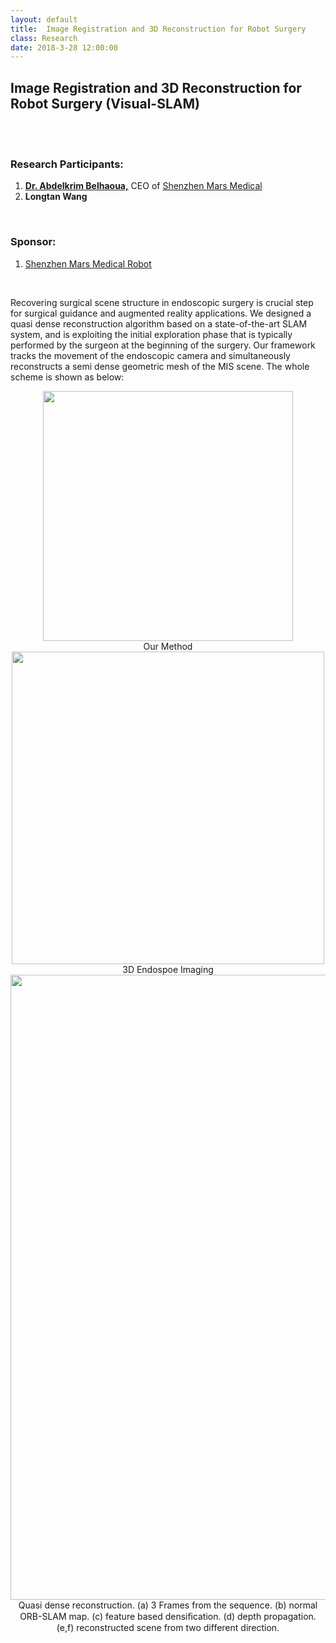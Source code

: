 ```yaml
---
layout: default
title:  Image Registration and 3D Reconstruction for Robot Surgery
class: Research
date: 2018-3-28 12:00:00
---
```



## Image Registration and 3D Reconstruction for Robot Surgery (Visual-SLAM)  
  
<br><br>


### Research Participants:

1. [**Dr. Abdelkrim Belhaoua,**](https://www.marssurgicalrobot.com/about) CEO of [Shenzhen Mars Medical](https://www.marssurgicalrobot.com/)
2. **Longtan Wang**

<br>

### Sponsor:
1. [Shenzhen Mars Medical Robot](https://www.marssurgicalrobot.com/)

<br>

Recovering surgical scene structure in endoscopic surgery is crucial step for surgical guidance and augmented reality applications. We designed a quasi dense reconstruction algorithm based on a state-of-the-art SLAM system, and is exploiting the initial exploration phase that is typically performed by the surgeon at the beginning of the surgery. Our framework tracks the movement of the endoscopic camera and simultaneously reconstructs a semi dense geometric mesh of the MIS scene.
The whole scheme is shown as below:
<br>

<center> <img src="{{site.baseurl}}/assets/post_images/1a.jpg" width="400px">  <br>
Our Method
</center>

<center> <img src="{{site.baseurl}}/assets/post_images/1b.jpg" width="500px">  <br>
3D Endospoe Imaging<br>
<img src="{{site.baseurl}}/assets/post_images/1c.jpg" width="1000px"><br>
Quasi dense reconstruction. (a) 3 Frames from the sequence. (b) normal ORB-SLAM map. (c) feature based densiﬁcation. (d) depth propagation. (e,f) reconstructed scene from two different direction. <br>


